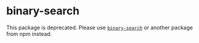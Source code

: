 # binary-search

This package is deprecated. Please use [`binary-search`](https://github.com/darkskyapp/binary-search) or
another package from npm instead.
